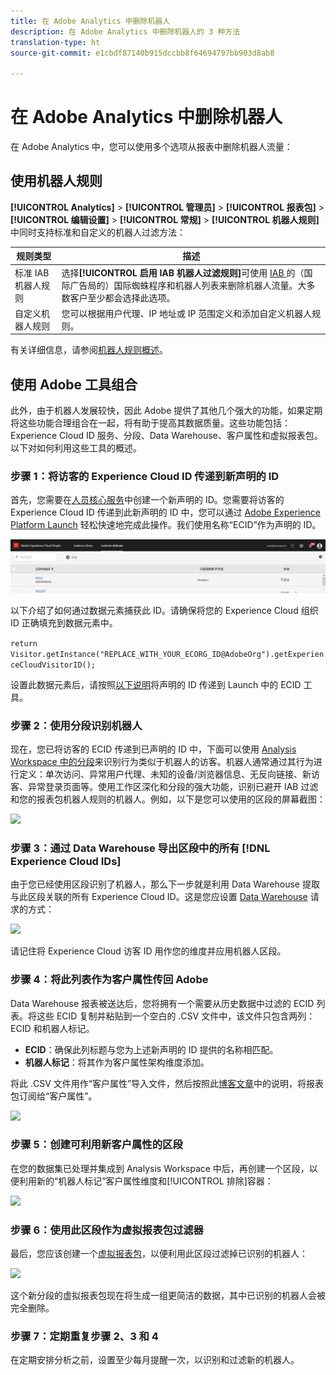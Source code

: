 ```yaml
---
title: 在 Adobe Analytics 中删除机器人
description: 在 Adobe Analytics 中删除机器人的 3 种方法
translation-type: ht
source-git-commit: e1cbdf87140b915dccbb8f64694797bb903d8ab8

---
```



# 在 Adobe Analytics 中删除机器人

在 Adobe Analytics 中，您可以使用多个选项从报表中删除机器人流量：

## 使用机器人规则

**[!UICONTROL Analytics]** > **[!UICONTROL 管理员]** > **[!UICONTROL 报表包]** > **[!UICONTROL 编辑设置]** > **[!UICONTROL 常规]** > **[!UICONTROL 机器人规则]**&#x200B;中同时支持标准和自定义的机器人过滤方法：

| 规则类型 | 描述 |
|--- |--- |
| 标准 IAB 机器人规则 | 选择&#x200B;**[!UICONTROL 启用 IAB 机器人过滤规则]**&#x200B;可使用 [IAB ](https://www.iab.com/)的（国际广告局的）国际蜘蛛程序和机器人列表来删除机器人流量。大多数客户至少都会选择此选项。 |
| 自定义机器人规则 | 您可以根据用户代理、IP 地址或 IP 范围定义和添加自定义机器人规则。 |

有关详细信息，请参阅[机器人规则概述](/help/admin/admin/bot-removal/bot-rules.md)。

## 使用 Adobe 工具组合

此外，由于机器人发展较快，因此 Adobe 提供了其他几个强大的功能，如果定期将这些功能合理组合在一起，将有助于提高其数据质量。这些功能包括：Experience Cloud ID 服务、分段、Data Warehouse、客户属性和虚拟报表包。以下对如何利用这些工具的概述。

### 步骤 1：将访客的 Experience Cloud ID 传递到新声明的 ID

首先，您需要在[人员核心服务](https://docs.adobe.com/content/help/zh-Hans/core-services/interface/audiences/audience-library.html)中创建一个新声明的 ID。您需要将访客的 Experience Cloud ID 传递到此新声明的 ID 中，您可以通过 [Adobe Experience Platform Launch](https://docs.adobe.com/content/help/zh-Hans/launch/using/implement/solutions/idservice-save.html) 轻松快速地完成此操作。我们使用名称“ECID”作为声明的 ID。

![](assets/bot-cust-attr-setup.png)

以下介绍了如何通过数据元素捕获此 ID。请确保将您的 Experience Cloud 组织 ID 正确填充到数据元素中。

```return Visitor.getInstance("REPLACE_WITH_YOUR_ECORG_ID@AdobeOrg").getExperienceCloudVisitorID();```

设置此数据元素后，请按照[以下说明](https://docs.adobe.com/content/help/zh-Hans/launch/using/implement/solutions/idservice-save.html)将声明的 ID 传递到 Launch 中的 ECID 工具。

### 步骤 2：使用分段识别机器人

现在，您已将访客的 ECID 传递到已声明的 ID 中，下面可以使用 [Analysis Workspace 中的分段](https://docs.adobe.com/content/help/zh-Hans/analytics/analyze/analysis-workspace/components/t-freeform-project-segment.html)来识别行为类似于机器人的访客。机器人通常通过其行为进行定义：单次访问、异常用户代理、未知的设备/浏览器信息、无反向链接、新访客、异常登录页面等。使用工作区深化和分段的强大功能，识别已避开 IAB 过滤和您的报表包机器人规则的机器人。例如，以下是您可以使用的区段的屏幕截图：

![](assets/bot-filter-seg1.png)

### 步骤 3：通过 Data Warehouse 导出区段中的所有 [!DNL Experience Cloud IDs]

由于您已经使用区段识别了机器人，那么下一步就是利用 Data Warehouse 提取与此区段关联的所有 Experience Cloud ID。这是您应设置 [Data Warehouse](https://docs.adobe.com/content/help/zh-Hans/analytics/export/data-warehouse/data-warehouse.html) 请求的方式：

![](assets/bot-dwh-3.png)

请记住将 Experience Cloud 访客 ID 用作您的维度并应用机器人区段。

### 步骤 4：将此列表作为客户属性传回 Adobe

Data Warehouse 报表被送达后，您将拥有一个需要从历史数据中过滤的 ECID 列表。将这些 ECID 复制并粘贴到一个空白的 .CSV 文件中，该文件只包含两列：ECID 和机器人标记。

* **ECID**：确保此列标题与您为上述新声明的 ID 提供的名称相匹配。
* **机器人标记**：将其作为客户属性架构维度添加。

将此 .CSV 文件用作“客户属性”导入文件，然后按照此[博客文章](https://theblog.adobe.com/link-digital-behavior-customers)中的说明，将报表包订阅给“客户属性”。

![](assets/bot-csv-4.png)

### 步骤 5：创建可利用新客户属性的区段

在您的数据集已处理并集成到 Analysis Workspace 中后，再创建一个区段，以便利用新的“机器人标记”客户属性维度和[!UICONTROL 排除]容器：

![](assets/bot-filter-seg2.png)

### 步骤 6：使用此区段作为虚拟报表包过滤器

最后，您应该创建一个[虚拟报表包](/help/components/vrs/vrs-about.md)，以便利用此区段过滤掉已识别的机器人：

![](assets/bot-vrs.png)

这个新分段的虚拟报表包现在将生成一组更简洁的数据，其中已识别的机器人会被完全删除。

### 步骤 7：定期重复步骤 2、3 和 4

在定期安排分析之前，设置至少每月提醒一次，以识别和过滤新的机器人。
